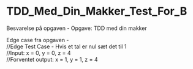 # TDD_Med_Din_Makker_Test_For_B

Besvarelse på opgaven - Opgave: TDD med din makker

Edge case fra opgaven - <br>
//Edge Test Case - Hvis et tal er nul sæt det til 1 <br>
//Input: x = 0, y = 0, z = 4 <br>
//Forventet output: x = 1, y = 1, z = 4 <br>

